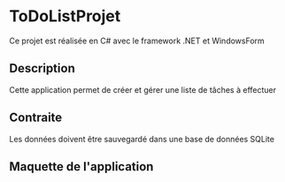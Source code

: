 # ToDoListProjet
Ce  projet est réalisée en C# avec le framework .NET et WindowsForm

## Description
Cette application permet de créer et gérer une liste de tâches à effectuer

## Contraite
Les données doivent être sauvegardé dans une base de données SQLite

## Maquette de l'application
